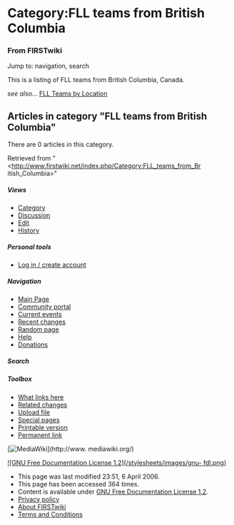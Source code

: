 # Category:FLL teams from British Columbia

### From FIRSTwiki

Jump to: navigation, search

This is a listing of FLL teams from British Columbia, Canada.

_see also..._ [FLL Teams by Location](/index.php/FLL_Teams_by_Location "FLL
Teams by Location" )

  

## Articles in category "FLL teams from British Columbia"

There are 0 articles in this category.

Retrieved from "<http://www.firstwiki.net/index.php/Category:FLL_teams_from_Br
itish_Columbia>"

##### Views

  * [Category](/index.php/Category:FLL_teams_from_British_Columbia)
  * [Discussion](/index.php?title=Category_talk:FLL_teams_from_British_Columbia&action=edit)
  * [Edit](/index.php?title=Category:FLL_teams_from_British_Columbia&action=edit)
  * [History](/index.php?title=Category:FLL_teams_from_British_Columbia&action=history)

##### Personal tools

  * [Log in / create account](/index.php?title=Special:Userlogin&returnto=Category:FLL_teams_from_British_Columbia)

[](/index.php/Main_Page "Main Page" )

##### Navigation

  * [Main Page](/index.php/Main_Page)
  * [Community portal](/index.php/FIRSTwiki:Community_portal)
  * [Current events](/index.php/Current_events)
  * [Recent changes](/index.php/Special:Recentchanges)
  * [Random page](/index.php/Special:Random)
  * [Help](/index.php/Help:Contents)
  * [Donations](/index.php/FIRSTwiki:Site_support)

##### Search



##### Toolbox

  * [What links here](/index.php/Special:Whatlinkshere/Category:FLL_teams_from_British_Columbia)
  * [Related changes](/index.php/Special:Recentchangeslinked/Category:FLL_teams_from_British_Columbia)
  * [Upload file](/index.php/Special:Upload)
  * [Special pages](/index.php/Special:Specialpages)
  * [Printable version](/index.php?title=Category:FLL_teams_from_British_Columbia&printable=yes)
  * [Permanent link](/index.php?title=Category:FLL_teams_from_British_Columbia&oldid=46083)

[![MediaWiki](/skins/common/images/poweredby_mediawiki_88x31.png)](http://www.
mediawiki.org/)

[![GNU Free Documentation License 1.2](/stylesheets/images/gnu-
fdl.png)](http://www.gnu.org/copyleft/fdl.html)

  * This page was last modified 23:51, 6 April 2006.
  * This page has been accessed 364 times.
  * Content is available under [GNU Free Documentation License 1.2](http://www.gnu.org/copyleft/fdl.html "http://www.gnu.org/copyleft/fdl.html" ).
  * [Privacy policy](/index.php/FIRSTwiki:Privacy_policy "FIRSTwiki:Privacy policy" )
  * [About FIRSTwiki](/index.php/FIRSTwiki:About "FIRSTwiki:About" )
  * [Terms and Conditions](/index.php/FIRSTwiki:Terms_and_conditions "FIRSTwiki:Terms and conditions" )

